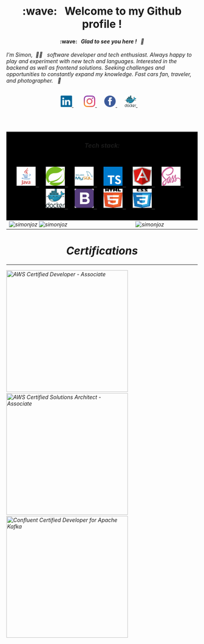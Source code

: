 <h1 align="center"> :wave: &nbsp; Welcome to my Github profile !</h1> 
<h4 align="center"> :wave: &nbsp;  <em>Glad to see you here !<em> &nbsp; 🤩</h4> 


_I’m Simon, &nbsp;👨‍💻 &nbsp; software developer and tech enthusiast.
Always happy to play and experiment with new tech and languages.
Interested in the backend as well as frontend solutions.
Seeking challenges and opportunities to constantly expand my knowledge. 
Fast cars fan, traveler, and photographer._ &nbsp; :rocket:
<br/><br/>


<div align="center">
 <a href="https://www.linkedin.com/in/szymon-jozefczuk">
  <img width="30" height="30" src="./img/linkedin.svg" title="Linkedin">
 </a>&nbsp;&nbsp;&nbsp;&nbsp;&nbsp;&nbsp;
 <a href="https://www.instagram.com/simon_joz">
  <img width="30" height="30" src="./img/ig.svg" title="Instagram">
 </a>&nbsp;&nbsp;&nbsp;&nbsp;
 <a href="https://www.facebook.com/szymon.jozefczuk">
  <img width="30" height="30" src="./img/fb.svg" title="Facebook">
 </a>&nbsp;&nbsp;&nbsp;&nbsp;
 <a href="https://hub.docker.com/u/simonjoz">
  <img width="30" height="30" src="./img/docker.svg" title="Docker">
 </a>&nbsp;&nbsp;&nbsp;&nbsp;
</div>

<br/><br/>
<table>
  <tr>
   <td colspan="2" bgcolor="#000"> 
    <h3 align="center"><em>Tech stack:<em><h1>
    <a href="https://www.oracle.com/pl/java">
     <img width="50" height="50" src="./img/java.svg" title="Java - My Native Lang !">
    </a>&nbsp;
    <a href="https://spring.io "Spring Framework">
     <img width="50" height="50" src="./img/spring.svg" title="Spring Framework">
    </a>&nbsp;
    <a href="https://www.mysql.com">
     <img width="50" height="50" src="./img/mysql.svg" title="SQL Databases">
    </a>&nbsp;
    <a href="https://www.typescriptlang.org">
     <img width="50" height="50" src="./img/typescript.svg" title="TypeScript">
    </a>&nbsp;
    <a href="https://angular.io">
     <img width="50" height="50" src="./img/angular.svg" title="Angular Framework">
    </a>&nbsp;
    <a href="https://sass-lang.com">
     <img width="50" height="50" src="./img/sass.svg" title="Sass: Syntactically Awesome Style Sheets">
    </a>&nbsp;
    <a href="https://www.docker.com">
     <img width="50" height="50" src="./img/docker.svg" title="Docker">
    </a>&nbsp;
    <a href="https://getbootstrap.com">
     <img width="50" height="50" src="./img/bootstrap.svg" title="Bootstrap">
    </a>&nbsp;
    <a href="https://www.w3.org/TR/html52/">
     <img width="50" height="50" src="./img/html5.svg" title="HTML: HyperText Markup Language">
    </a>&nbsp;
    <a href="https://www.w3.org/Style/CSS/Overview.en.html">
     <img width="50" height="50" src="./img/css.svg" title="CSS: Cascading Style Sheets">
    </a>&nbsp;
   </td>  
  </tr>
  <tr> 
   <td width="50%">
    <img src="https://github-readme-stats.vercel.app/api?username=simonjoz&theme=nord&show_icons=true" alt="simonjoz">
    <img src="https://github-readme-streak-stats.herokuapp.com/?user=simonjoz&theme=nord" alt="simonjoz">
   </td>
   <td align="center" width="50%">
     <img src="https://github-readme-stats.vercel.app/api/top-langs/?username=simonjoz&bg_color=000&text_color=fff&title_color=FFC107&border_radius=30&langs_count=5" alt="simonjoz">


   </td>
  </tr>
</table>

<h1 align="center"> Certifications </h1>

---

<img width="320" height="320" src="./assets/AWS-DEV.png" title="AWS Certified Developer - Associate">
<img width="320" height="320" src="./assets/AWS-SA.png" title="AWS Certified Solutions Architect - Associate">
<img width="320" height="320" src="./assets/Kafka.png" title="Confluent Certified Developer for Apache Kafka">

